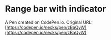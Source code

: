 # Range bar with indicator

A Pen created on CodePen.io. Original URL: [https://codepen.io/necks/pen/zBaQyW](https://codepen.io/necks/pen/zBaQyW).


